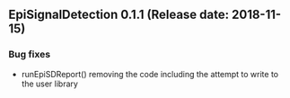 ## EpiSignalDetection 0.1.1 (Release date: 2018-11-15)

### Bug fixes

* runEpiSDReport() removing the code including the attempt to write to the user library
